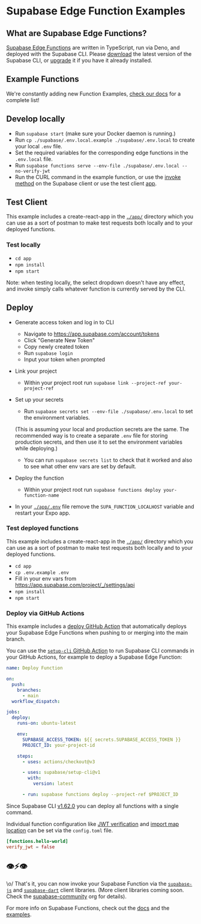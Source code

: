 # Supabase Edge Function Examples

## What are Supabase Edge Functions?

[Supabase Edge Functions](https://supabase.com/edge-functions) are written in TypeScript, run via Deno, and deployed with the Supabase CLI. Please [download](https://github.com/supabase/cli#install-the-cli) the latest version of the Supabase CLI, or [upgrade](https://github.com/supabase/cli#install-the-cli) it if you have it already installed.

## Example Functions

We're constantly adding new Function Examples, [check our docs](https://supabase.com/docs/guides/functions#examples) for a complete list!

## Develop locally

- Run `supabase start` (make sure your Docker daemon is running.)
- Run `cp ./supabase/.env.local.example ./supabase/.env.local` to create your local `.env` file.
- Set the required variables for the corresponding edge functions in the `.env.local` file.
- Run `supabase functions serve --env-file ./supabase/.env.local --no-verify-jwt`
- Run the CURL command in the example function, or use the [invoke method](https://supabase.com/docs/reference/javascript/invoke) on the Supabase client or use the test client [app](./app/).

## Test Client

This example includes a create-react-app in the [`./app/`](./app/) directory which you can use as a sort of postman to make test requests both locally and to your deployed functions.

### Test locally

- `cd app`
- `npm install`
- `npm start`

Note: when testing locally, the select dropdown doesn't have any effect, and invoke simply calls whatever function is currently served by the CLI.

## Deploy

- Generate access token and log in to CLI
  - Navigate to https://app.supabase.com/account/tokens
  - Click "Generate New Token"
  - Copy newly created token
  - Run `supabase login`
  - Input your token when prompted
- Link your project
  - Within your project root run `supabase link --project-ref your-project-ref`
- Set up your secrets

  - Run `supabase secrets set --env-file ./supabase/.env.local` to set the environment variables.

  (This is assuming your local and production secrets are the same. The recommended way is to create a separate `.env` file for storing production secrets, and then use it to set the environment variables while deploying.)

  - You can run `supabase secrets list` to check that it worked and also to see what other env vars are set by default.

- Deploy the function
  - Within your project root run `supabase functions deploy your-function-name`
- In your [`./app/.env`](./app/.env) file remove the `SUPA_FUNCTION_LOCALHOST` variable and restart your Expo app.

### Test deployed functions

This example includes a create-react-app in the [`./app/`](./app/) directory which you can use as a sort of postman to make test requests both locally and to your deployed functions.

- `cd app`
- `cp .env.example .env`
- Fill in your env vars from https://app.supabase.com/project/_/settings/api
- `npm install`
- `npm start`

### Deploy via GitHub Actions

This example includes a [deploy GitHub Action](./.github/workflows/deploy.yaml) that automatically deploys your Supabase Edge Functions when pushing to or merging into the main branch.

You can use the [`setup-cli` GitHub Action](https://github.com/marketplace/actions/supabase-cli-action) to run Supabase CLI commands in your GitHub Actions, for example to deploy a Supabase Edge Function:

```yaml
name: Deploy Function

on:
  push:
    branches:
      - main
  workflow_dispatch:

jobs:
  deploy:
    runs-on: ubuntu-latest

    env:
      SUPABASE_ACCESS_TOKEN: ${{ secrets.SUPABASE_ACCESS_TOKEN }}
      PROJECT_ID: your-project-id

    steps:
      - uses: actions/checkout@v3

      - uses: supabase/setup-cli@v1
        with:
          version: latest

      - run: supabase functions deploy --project-ref $PROJECT_ID
```

Since Supabase CLI [v1.62.0](https://github.com/supabase/cli/releases/tag/v1.62.0) you can deploy all functions with a single command.

Individual function configuration like [JWT verification](/docs/reference/cli/config#functions.function_name.verify_jwt) and [import map location](/docs/reference/cli/config#functions.function_name.import_map) can be set via the `config.toml` file.

```toml
[functions.hello-world]
verify_jwt = false
```

## 👁⚡️👁

\o/ That's it, you can now invoke your Supabase Function via the [`supabase-js`](https://supabase.com/docs/reference/javascript/invoke) and [`supabase-dart`](https://supabase.com/docs/reference/dart/invoke) client libraries. (More client libraries coming soon. Check the [supabase-community](https://github.com/supabase-community#client-libraries) org for details).

For more info on Supabase Functions, check out the [docs](https://supabase.com/docs/guides/functions) and the [examples](https://github.com/supabase/supabase/tree/master/examples/edge-functions).
